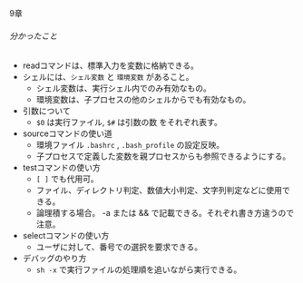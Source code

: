 9章
###### 分かったこと
- readコマンドは、標準入力を変数に格納できる。
- シェルには、`シェル変数` と `環境変数` があること。
  - シェル変数は、実行シェル内でのみ有効なもの。
  - 環境変数は、子プロセスの他のシェルからでも有効なもの。
- 引数について
  - `$0` は実行ファイル, `$#` は引数の数 をそれぞれ表す。
- sourceコマンドの使い道
  - 環境ファイル `.bashrc` , `.bash_profile` の設定反映。
  - 子プロセスで定義した変数を親プロセスからも参照できるようにする。
- testコマンドの使い方
  - `[ ]` でも代用可。
  - ファイル、ディレクトリ判定、数値大小判定、文字列判定などに使用できる。
  - 論理積する場合。 -a または && で記載できる。それぞれ書き方違うので注意。
- selectコマンドの使い方
  - ユーザに対して、番号での選択を要求できる。
- デバッグのやり方
  - `sh -x` で実行ファイルの処理順を追いながら実行できる。